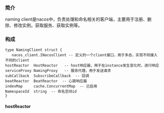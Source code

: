 ### 简介

naming client是nacos中，负责处理和命名相关的客户端，主要用于注册、删除、修改实例，获取服务、获取实例等。

### 构成


```
type NamingClient struct {
   nacos_client.INacosClient -- 定义的一个client接口，用于多态，实现不同接入不同的client
hostReactor  HostReactor   -- host响应器，用于在instance发生变化时，进行响应
serviceProxy NamingProxy   -- 服务代理，用于发送请求
subCallback  SubscribeCallback  -- 回调
beatReactor  BeatReactor  -- 心跳响应器
indexMap     cache.ConcurrentMap  -- 已启用
NamespaceId  string  -- 命名空间id
}
```

#### hostReactor
